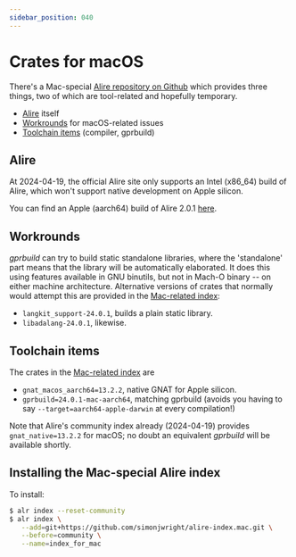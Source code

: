 ```yaml
---
sidebar_position: 040
---
```


# Crates for macOS

There's a Mac-special [Alire repository on Github](https://github.com/simonjwright/alire-index.mac.git) which provides three things, two of which are tool-related and hopefully temporary.

- [Alire](#alire) itself
- [Workrounds](#workrounds) for macOS-related issues
- [Toolchain items](#toolchain) (compiler, gprbuild)

## <a name="alire">Alire</a>

At 2024-04-19, the official Alire site only supports an Intel (x86_64) build of Alire, which won't support native development on Apple silicon.

You can find an Apple (aarch64) build of Alire 2.0.1 [here](https://github.com/simonjwright/alire-index.mac/releases/tag/alr-2.0.1-bin-aarch64-macos).

## <a name="workrounds">Workrounds</a>

_gprbuild_ can try to build static standalone libraries, where the 'standalone' part means that the library will be automatically elaborated. It does this using features available in GNU binutils, but not in Mach-O binary -- on either machine architecture. Alternative versions of crates that normally would attempt this are provided in the [Mac-related index](#index):

- `langkit_support-24.0.1`, builds a plain static library.
- `libadalang-24.0.1`, likewise.

## <a name="toolchain">Toolchain items</a>

The crates in the [Mac-related index](#index) are

- `gnat_macos_aarch64=13.2.2`, native GNAT for Apple silicon.
- `gprbuild=24.0.1-mac-aarch64`, matching gprbuild (avoids you having to say `--target=aarch64-apple-darwin` at every compilation!)

Note that Alire's community index already (2024-04-19) provides `gnat_native=13.2.2` for macOS; no doubt an equivalent _gprbuild_ will be available shortly.

## <a name="index">Installing the Mac-special Alire index</a>

To install:

```sh
$ alr index --reset-community
$ alr index \
   --add=git+https://github.com/simonjwright/alire-index.mac.git \
   --before=community \
   --name=index_for_mac
```
